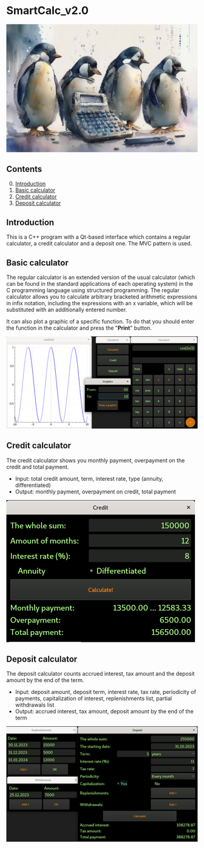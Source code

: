 # SmartCalc_v2.0

![cover_picture](/images/cover_picture.jpg)

## Contents

0. [Introduction](#introduction)
1. [Basic calculator](#basic-calculator)
2. [Credit calculator](#credit-calculator)
3. [Deposit calculator](#deposit-calculator)

## Introduction

This is a C++ program with a Qt-based interface which contains a regular calculator, a credit calculator and a deposit one. The MVC pattern is used.

## Basic calculator

The regular calculator is an extended version of the usual calculator (which can be found in the standard applications of each operating system) in the C programming language using structured programming. The regular calculator allows you to calculate arbitrary bracketed arithmetic expressions in infix notation, including the expressions with an x variable, which will be substituted with an additionally entered number.

It can also plot a graphic of a specific function. To do that you should enter the function in the calculator and press the "**Print**" button.

![BasicCalculator](/images/Main_calculator.png)

## Credit calculator

The credit calculator shows you monthly payment, overpayment on the credit and total payment.
- Input: total credit amount, term, interest rate, type (annuity, differentiated)
- Output: monthly payment, overpayment on credit, total payment

![CreditCalculator](/images/Credit_calculator.png)

## Deposit calculator

The deposit calculator counts accrued interest, tax amount and the deposit amount by the end of the term.
- Input: deposit amount, deposit term, interest rate, tax rate, periodicity of payments, capitalization of interest, replenishments list, partial withdrawals list
- Output: accrued interest, tax amount, deposit amount by the end of the term

![DepositCalculator](/images/Deposit_calculator.png)